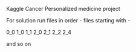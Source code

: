 Kaggle Cancer Personalized medicine project

For solution run files in order -
files starting with -

0_0
1_0
1_1
2_0
2_1
2_2
2_4

and so on
